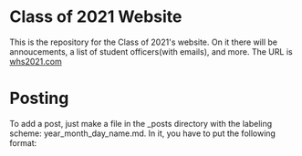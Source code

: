 # Class of 2021 Website
This is the repository for the Class of 2021's website. On it there will be annoucements, a list of student officers(with emails), and more. The URL is [whs2021.com](http://whs2021.com)

# Posting
To add a post, just make a file in the \_posts directory with the labeling scheme: year_month_day_name.md. In it, you have to put the following format: 
